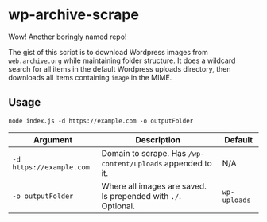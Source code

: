 # wp-archive-scrape

Wow! Another boringly named repo!

The gist of this script is to download Wordpress images from `web.archive.org` while maintaining folder structure. It does a wildcard search for all items in the default Wordpress uploads directory, then downloads all items containing `image` in the MIME.

## Usage

`node index.js -d https://example.com -o outputFolder`

| Argument                 | Description                                                   | Default    |
|--------------------------|---------------------------------------------------------------|------------|
| `-d https://example.com` | Domain to scrape. Has `/wp-content/uploads` appended to it.   | N/A        |
| `-o outputFolder`        | Where all images are saved. Is prepended with `./`. Optional. | `wp-uploads` |
